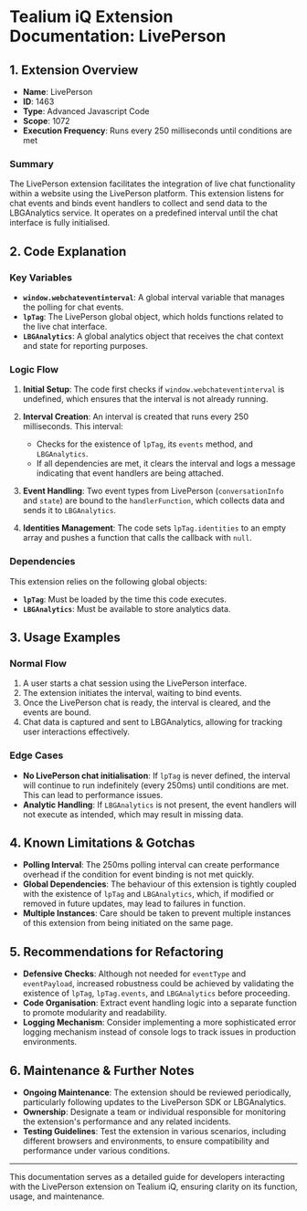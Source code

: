 # Tealium iQ Extension Documentation: LivePerson

## 1. Extension Overview

- **Name**: LivePerson
- **ID**: 1463
- **Type**: Advanced Javascript Code
- **Scope**: 1072
- **Execution Frequency**: Runs every 250 milliseconds until conditions are met

### Summary

The LivePerson extension facilitates the integration of live chat functionality within a website using the LivePerson platform. This extension listens for chat events and binds event handlers to collect and send data to the LBGAnalytics service. It operates on a predefined interval until the chat interface is fully initialised.

## 2. Code Explanation

### Key Variables

- **`window.webchateventinterval`**: A global interval variable that manages the polling for chat events.
- **`lpTag`**: The LivePerson global object, which holds functions related to the live chat interface.
- **`LBGAnalytics`**: A global analytics object that receives the chat context and state for reporting purposes.

### Logic Flow

1. **Initial Setup**: The code first checks if `window.webchateventinterval` is undefined, which ensures that the interval is not already running.
  
2. **Interval Creation**: An interval is created that runs every 250 milliseconds. This interval:
   - Checks for the existence of `lpTag`, its `events` method, and `LBGAnalytics`.
   - If all dependencies are met, it clears the interval and logs a message indicating that event handlers are being attached.
  
3. **Event Handling**: Two event types from LivePerson (`conversationInfo` and `state`) are bound to the `handlerFunction`, which collects data and sends it to `LBGAnalytics`.
  
4. **Identities Management**: The code sets `lpTag.identities` to an empty array and pushes a function that calls the callback with `null`.

### Dependencies

This extension relies on the following global objects:
- **`lpTag`**: Must be loaded by the time this code executes.
- **`LBGAnalytics`**: Must be available to store analytics data.

## 3. Usage Examples

### Normal Flow

1. A user starts a chat session using the LivePerson interface.
2. The extension initiates the interval, waiting to bind events.
3. Once the LivePerson chat is ready, the interval is cleared, and the events are bound.
4. Chat data is captured and sent to LBGAnalytics, allowing for tracking user interactions effectively.

### Edge Cases

- **No LivePerson chat initialisation**: If `lpTag` is never defined, the interval will continue to run indefinitely (every 250ms) until conditions are met. This can lead to performance issues.
- **Analytic Handling**: If `LBGAnalytics` is not present, the event handlers will not execute as intended, which may result in missing data.

## 4. Known Limitations & Gotchas

- **Polling Interval**: The 250ms polling interval can create performance overhead if the condition for event binding is not met quickly.
- **Global Dependencies**: The behaviour of this extension is tightly coupled with the existence of `lpTag` and `LBGAnalytics`, which, if modified or removed in future updates, may lead to failures in function.
- **Multiple Instances**: Care should be taken to prevent multiple instances of this extension from being initiated on the same page.

## 5. Recommendations for Refactoring

- **Defensive Checks**: Although not needed for `eventType` and `eventPayload`, increased robustness could be achieved by validating the existence of `lpTag`, `lpTag.events`, and `LBGAnalytics` before proceeding.
- **Code Organisation**: Extract event handling logic into a separate function to promote modularity and readability.
- **Logging Mechanism**: Consider implementing a more sophisticated error logging mechanism instead of console logs to track issues in production environments.

## 6. Maintenance & Further Notes

- **Ongoing Maintenance**: The extension should be reviewed periodically, particularly following updates to the LivePerson SDK or LBGAnalytics.
- **Ownership**: Designate a team or individual responsible for monitoring the extension's performance and any related incidents.
- **Testing Guidelines**: Test the extension in various scenarios, including different browsers and environments, to ensure compatibility and performance under various conditions.

---

This documentation serves as a detailed guide for developers interacting with the LivePerson extension on Tealium iQ, ensuring clarity on its function, usage, and maintenance.
